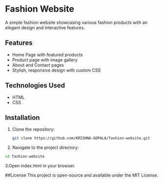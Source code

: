 # Fashion Website

A simple fashion website showcasing various fashion products with an elegant design and interactive features.

## Features
- Home Page with featured products
- Product page with image gallery
- About and Contact pages
- Stylish, responsive design with custom CSS

## Technologies Used
- HTML
- CSS

## Installation
1. Clone the repository:
   ```bash
   git clone https://github.com/KRISHNA-GOPALA/fashion-website.git
    ```
2. Navigate to the project directory:
  ```Bash
  cd fashion-website
  ```
3.Open index.html in your browser.

##License
This project is open-source and available under the MIT License.
